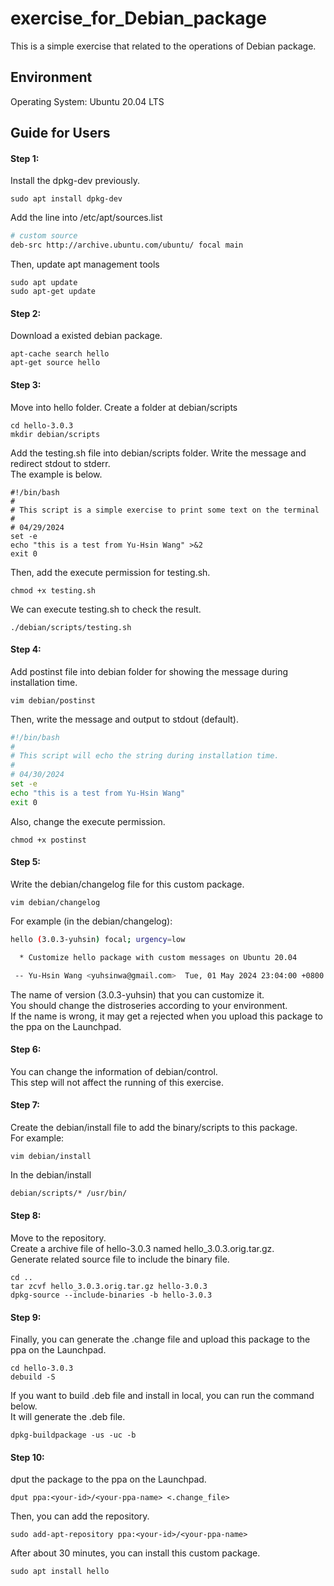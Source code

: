 # exercise_for_Debian_package  
This is a simple exercise that related to the operations of Debian package.  


## Environment  
Operating System: Ubuntu 20.04 LTS  


## Guide for Users  
#### Step 1:  
Install the dpkg-dev previously.  
```console
sudo apt install dpkg-dev
```

Add the line into /etc/apt/sources.list  
```bash
# custom source
deb-src http://archive.ubuntu.com/ubuntu/ focal main
```

Then, update apt management tools  
```console
sudo apt update
sudo apt-get update
```

#### Step 2:  
Download a existed debian package.  
```console
apt-cache search hello
apt-get source hello
```

#### Step 3:  
Move into hello folder.
Create a folder at debian/scripts
```console
cd hello-3.0.3
mkdir debian/scripts
```

Add the testing.sh file into debian/scripts folder. Write the message and redirect stdout to stderr.  
The example is below.  
```shell
#!/bin/bash
#
# This script is a simple exercise to print some text on the terminal
#
# 04/29/2024
set -e
echo "this is a test from Yu-Hsin Wang" >&2
exit 0
```

Then, add the execute permission for testing.sh.  
```console
chmod +x testing.sh
```

We can execute testing.sh to check the result.  
```console
./debian/scripts/testing.sh
```

#### Step 4:  
Add postinst file into debian folder for showing the message during installation time.  
```console
vim debian/postinst
```

Then, write the message and output to stdout (default).  
```bash
#!/bin/bash
#
# This script will echo the string during installation time.
#
# 04/30/2024
set -e
echo "this is a test from Yu-Hsin Wang"
exit 0
```

Also, change the execute permission.  
```console
chmod +x postinst
```

#### Step 5:  
Write the debian/changelog file for this custom package.  
```console
vim debian/changelog
```
For example (in the debian/changelog):  
```bash
hello (3.0.3-yuhsin) focal; urgency=low

  * Customize hello package with custom messages on Ubuntu 20.04

 -- Yu-Hsin Wang <yuhsinwa@gmail.com>  Tue, 01 May 2024 23:04:00 +0800
```
The name of version (3.0.3-yuhsin) that you can customize it.  
You should change the distroseries according to your environment.  
If the name is wrong, it may get a rejected when you upload this package to the ppa on the Launchpad.  

#### Step 6:  
You can change the information of debian/control.  
This step will not affect the running of this exercise.  

#### Step 7:  
Create the debian/install file to add the binary/scripts to this package.  
For example:
```console
vim debian/install
```

In the debian/install
```bash
debian/scripts/* /usr/bin/

```

#### Step 8:
Move to the repository.  
Create a archive file of hello-3.0.3 named hello_3.0.3.orig.tar.gz.  
Generate related source file to include the binary file.  
```console
cd ..
tar zcvf hello_3.0.3.orig.tar.gz hello-3.0.3
dpkg-source --include-binaries -b hello-3.0.3
```

#### Step 9:  
Finally, you can generate the .change file and upload this package to the ppa on the Launchpad.  
```console
cd hello-3.0.3
debuild -S
```

If you want to build .deb file and install in local, you can run the command below.  
It will generate the .deb file.  
```console
dpkg-buildpackage -us -uc -b
```

#### Step 10:  
dput the package to the ppa on the Launchpad.  
```console
dput ppa:<your-id>/<your-ppa-name> <.change_file>
```

Then, you can add the repository.  
```console
sudo add-apt-repository ppa:<your-id>/<your-ppa-name>
```

After about 30 minutes, you can install this custom package.  
```console
sudo apt install hello
```

